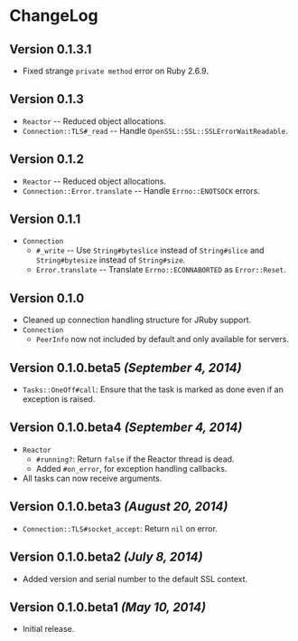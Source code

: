 # ChangeLog

## Version 0.1.3.1

- Fixed strange `private method` error on Ruby 2.6.9.

## Version 0.1.3

- `Reactor` -- Reduced object allocations.
- `Connection::TLS#_read` -- Handle `OpenSSL::SSL::SSLErrorWaitReadable`.

## Version 0.1.2

 - `Reactor` -- Reduced object allocations.
- `Connection::Error.translate` -- Handle `Errno::ENOTSOCK` errors.

## Version 0.1.1

- `Connection`
    - `#_write` -- Use `String#byteslice` instead of `String#slice` and
        `String#bytesize` instead of `String#size`.
    - `Error.translate` -- Translate `Errno::ECONNABORTED` as `Error::Reset`.

## Version 0.1.0

- Cleaned up connection handling structure for JRuby support.
- `Connection`
    - `PeerInfo` now not included by default and only available for servers.

## Version 0.1.0.beta5 _(September 4, 2014)_

- `Tasks::OneOff#call`: Ensure that the task is marked as done even if an
    exception is raised.

## Version 0.1.0.beta4 _(September 4, 2014)_

- `Reactor`
    - `#running?`: Return `false` if the Reactor thread is dead.
    - Added `#on_error`, for exception handling callbacks.
- All tasks can now receive arguments.

## Version 0.1.0.beta3 _(August 20, 2014)_

- `Connection::TLS#socket_accept`: Return `nil` on error.

## Version 0.1.0.beta2 _(July 8, 2014)_

- Added version and serial number to the default SSL context.

## Version 0.1.0.beta1 _(May 10, 2014)_

 - Initial release.
